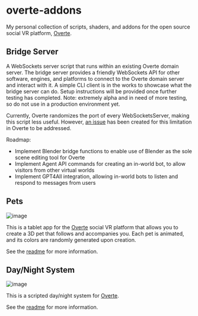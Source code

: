 # overte-addons
My personal collection of scripts, shaders, and addons for the open source social VR platform, [Overte](https://overte.org/).

## Bridge Server
A WebSockets server script that runs within an existing Overte domain server. The bridge server provides a friendly WebSockets API for other software, engines, and platforms to connect to the Overte domain server and interact with it. A simple CLI client is in the works to showcase what the bridge server can do. Setup instructions will be provided once further testing has completed. Note: extremely alpha and in need of more testing, so do not use in a production environment yet.

Currently, Overte randomizes the port of every WebSocketsServer, making this script less useful. However, [an issue](https://github.com/overte-org/overte/issues/396) has been created for this limitation in Overte to be addressed. 

Roadmap:
- Implement Blender bridge functions to enable use of Blender as the sole scene editing tool for Overte 
- Implement Agent API commands for creating an in-world bot, to allow visitors from other virtual worlds
- Implement GPT4All integration, allowing in-world bots to listen and respond to messages from users

## Pets
![image](https://user-images.githubusercontent.com/88953117/232934794-178226a0-a672-4331-b185-b22624331f37.png)

This is a tablet app for the [Overte](https://overte.org/) social VR platform that allows you to create a 3D pet that follows and accompanies you. Each pet is animated, and its colors are randomly generated upon creation.

See the [readme](https://github.com/theanine3D/overte-addons/tree/main/pets) for more information.

## Day/Night System 
![image](https://user-images.githubusercontent.com/88953117/192127729-305ca563-9ff8-4f4c-a45f-c06d2737f8cd.png)

This is a scripted day/night system for  [Overte](https://overte.org/).

See the [readme](https://github.com/theanine3D/overte-addons/tree/main/DayNight_System) for more information.
